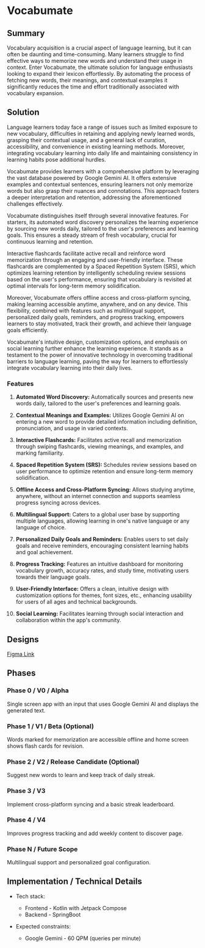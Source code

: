 # Vocabumate

## Summary

Vocabulary acquisition is a crucial aspect of language learning, but it can often be daunting and time-consuming. Many learners struggle to find effective ways to memorize new words and understand their usage in context. Enter Vocabumate, the ultimate solution for language enthusiasts looking to expand their lexicon effortlessly. By automating the process of fetching new words, their meanings, and contextual examples it significantly reduces the time and effort traditionally associated with vocabulary expansion.

## Solution

Language learners today face a range of issues such as limited exposure to new vocabulary, difficulties in retaining and applying newly learned words, grasping their contextual usage, and a general lack of curation, accessibility, and convenience in existing learning methods. Moreover, integrating vocabulary learning into daily life and maintaining consistency in learning habits pose additional hurdles.

Vocabumate provides learners with a comprehensive platform by leveraging the vast database powered by Google Gemini AI. It offers extensive examples and contextual sentences, ensuring learners not only memorize words but also grasp their nuances and connotations. This approach fosters a deeper interpretation and retention, addressing the aforementioned challenges effectively.

Vocabumate distinguishes itself through several innovative features. For starters, its automated word discovery personalizes the learning experience by sourcing new words daily, tailored to the user's preferences and learning goals. This ensures a steady stream of fresh vocabulary, crucial for continuous learning and retention.

Interactive flashcards facilitate active recall and reinforce word memorization through an engaging and user-friendly interface. These flashcards are complemented by a Spaced Repetition System (SRS), which optimizes learning retention by intelligently scheduling review sessions based on the user's performance, ensuring that vocabulary is revisited at optimal intervals for long-term memory solidification.

Moreover, Vocabumate offers offline access and cross-platform syncing, making learning accessible anytime, anywhere, and on any device. This flexibility, combined with features such as multilingual support, personalized daily goals, reminders, and progress tracking, empowers learners to stay motivated, track their growth, and achieve their language goals efficiently.

Vocabumate's intuitive design, customization options, and emphasis on social learning further enhance the learning experience. It stands as a testament to the power of innovative technology in overcoming traditional barriers to language learning, paving the way for learners to effortlessly integrate vocabulary learning into their daily lives.

### Features

1. **Automated Word Discovery:** Automatically sources and presents new words daily, tailored to the user's preferences and learning goals.

2. **Contextual Meanings and Examples:** Utilizes Google Gemini AI on entering a new word to provide detailed information including definition, pronunciation, and usage in varied contexts.

3. **Interactive Flashcards:** Facilitates active recall and memorization through swiping flashcards, viewing meanings, and examples, and marking familiarity.

4. **Spaced Repetition System (SRS):** Schedules review sessions based on user performance to optimize retention and ensure long-term memory solidification.

5. **Offline Access and Cross-Platform Syncing:** Allows studying anytime, anywhere, without an internet connection and supports seamless progress syncing across devices.

6. **Multilingual Support:** Caters to a global user base by supporting multiple languages, allowing learning in one's native language or any language of choice.

7. **Personalized Daily Goals and Reminders:** Enables users to set daily goals and receive reminders, encouraging consistent learning habits and goal achievement.

8. **Progress Tracking:** Features an intuitive dashboard for monitoring vocabulary growth, accuracy rates, and study time, motivating users towards their language goals.

9. **User-Friendly Interface:** Offers a clean, intuitive design with customization options for themes, font sizes, etc., enhancing usability for users of all ages and technical backgrounds.

10. **Social Learning:** Facilitates learning through social interaction and collaboration within the app's community.

## Designs

[Figma Link](https://www.figma.com/file/naRB583z9oNflnVXseW9qN/Vocabumate?type=design&node-id=0%3A1&mode=design&t=ryVDLteKr67FSuQG-1)

## Phases

### Phase 0 / V0 / Alpha

Single screen app with an input that uses Google Gemini AI and displays the generated text.

### Phase 1 / V1 / Beta (Optional)

Words marked for memorization are accessible offline and home screen shows flash cards for revision.

### Phase 2 / V2 / Release Candidate (Optional)

Suggest new words to learn and keep track of daily streak.

### Phase 3 / V3

Implement cross-platform syncing and a basic streak leaderboard.

### Phase 4 / V4

Improves progress tracking and add weekly content to discover page.

### Phase N / Future Scope

Multilingual support and personalized goal configuration.

## Implementation / Technical Details

- Tech stack:

  - Frontend - Kotlin with Jetpack Compose
  - Backend - SpringBoot

- Expected constraints:
  - Google Gemini - 60 QPM (queries per minute)
